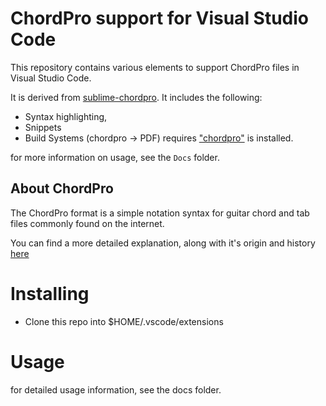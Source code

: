 # ChordPro support for Visual Studio Code

This repository contains various elements to support ChordPro files in Visual Studio Code.

It is derived from [sublime-chordpro](https://github.com/kudanai/sublime-chordpro). It includes the following:

 - Syntax highlighting,
 - Snippets
 - Build Systems (chordpro -> PDF) requires ["chordpro"](https://www.chordpro.org) is installed.

 for more information on usage, see the `Docs` folder.

## About ChordPro

The ChordPro format is a simple notation syntax for guitar chord and tab files commonly found on the internet.

You can find a more detailed explanation, along with it's origin and history [here](https://www.chordpro.org)

# Installing

- Clone this repo into $HOME/.vscode/extensions

# Usage

for detailed usage information, see the docs folder.

